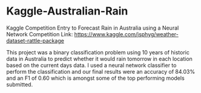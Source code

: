 # Kaggle-Australian-Rain
Kaggle Competition Entry to Forecast Rain in Australia using a Neural Network
Competition Link: https://www.kaggle.com/jsphyg/weather-dataset-rattle-package

This project was a binary classification problem using 10 years of historic data in Australia to predict whether it would rain tomorrow in each location based on the current days data. I used a neural network classifier to perform the classification and our final results were an accuracy of 84.03% and an F1 of 0.60 which is amongst some of the top performing models submitted.
